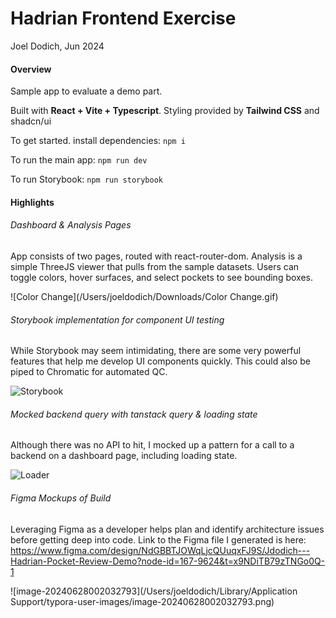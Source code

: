 # Hadrian Frontend Exercise

Joel Dodich, Jun 2024

#### Overview

Sample app to evaluate a demo part.

Built with **React + Vite + Typescript**. Styling provided by **Tailwind CSS** and shadcn/ui

To get started. install dependencies: `npm i`

To run the main app: `npm run dev`

To run Storybook: `npm run storybook`



#### Highlights

###### Dashboard & Analysis Pages

App consists of two pages, routed with react-router-dom. Analysis is a simple ThreeJS viewer that pulls from the sample datasets. Users can toggle colors, hover surfaces, and select pockets to see bounding boxes.

![Color Change](/Users/joeldodich/Downloads/Color Change.gif)

###### Storybook implementation for component UI testing

While Storybook may seem intimidating, there are some very powerful features that help me develop UI components quickly. This could also be piped to Chromatic for automated QC.

![Storybook](/Users/joeldodich/Downloads/Storybook.gif)

###### Mocked backend query with tanstack query & loading state

Although there was no API to hit, I mocked up a pattern for a call to a backend on a dashboard page, including loading state.

![Loader](/Users/joeldodich/Downloads/Loader.gif)

###### Figma Mockups of Build

Leveraging Figma as a developer helps plan and identify architecture issues before getting deep into code. Link to the Figma file I generated is here: https://www.figma.com/design/NdGBBTJOWqLjcQUuqxFJ9S/Jdodich---Hadrian-Pocket-Review-Demo?node-id=167-9624&t=x9NDiTB79zTNGo0Q-1

![image-20240628002032793](/Users/joeldodich/Library/Application Support/typora-user-images/image-20240628002032793.png)

